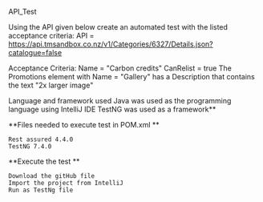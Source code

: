 

API_Test

Using the API given below create an automated test with the listed acceptance criteria: API = https://api.tmsandbox.co.nz/v1/Categories/6327/Details.json?catalogue=false

Acceptance Criteria: Name = "Carbon credits" CanRelist = true The Promotions element with Name = "Gallery" has a Description that contains the text "2x larger image"

Language and framework used Java was used as the programming language using IntelliJ IDE
TestNG was used as a framework**

**Files needed to execute test in POM.xml **

    Rest assured 4.4.0
    TestNG 7.4.0

**Execute the test **

    Download the gitHub file
    Import the project from IntelliJ
    Run as TestNg file

